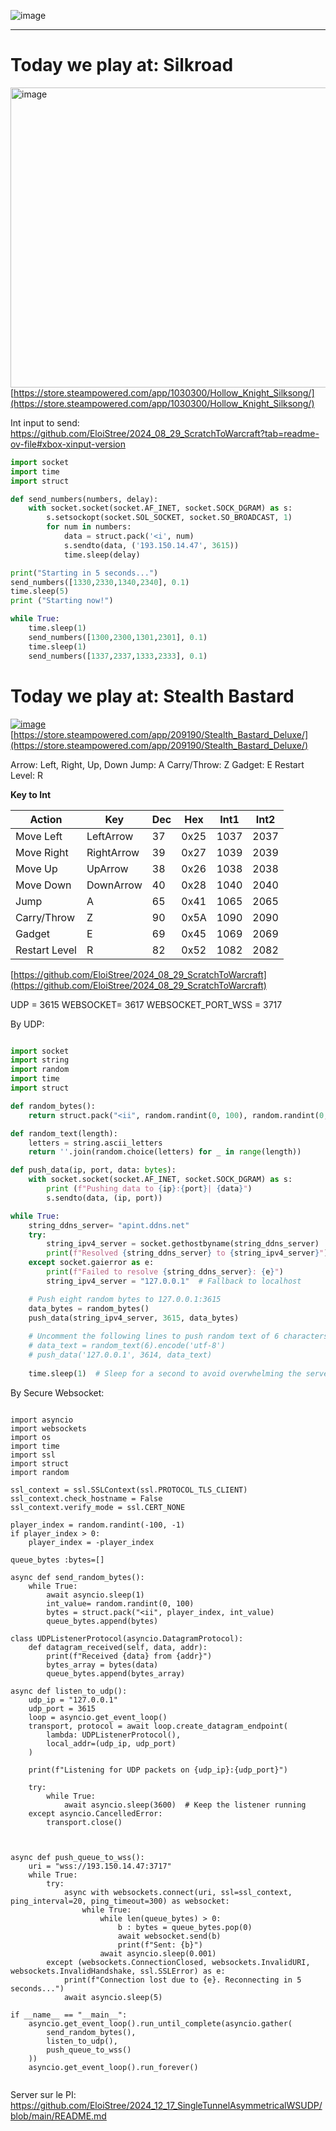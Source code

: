 ![image](https://github.com/user-attachments/assets/25ea11e2-cb33-48f9-b818-4274ba4c77fd)

---------------- 




# Today we play at: Silkroad

[<img width="966" height="480" alt="image" src="https://github.com/user-attachments/assets/08fa3aa5-ebf8-4764-9315-821e09dc2b1c" />](https://store.steampowered.com/app/1030300/Hollow_Knight_Silksong/)
[https://store.steampowered.com/app/1030300/Hollow_Knight_Silksong/](https://store.steampowered.com/app/1030300/Hollow_Knight_Silksong/)

Int input to send: https://github.com/EloiStree/2024_08_29_ScratchToWarcraft?tab=readme-ov-file#xbox-xinput-version

``` py
import socket
import time
import struct

def send_numbers(numbers, delay):
    with socket.socket(socket.AF_INET, socket.SOCK_DGRAM) as s:
        s.setsockopt(socket.SOL_SOCKET, socket.SO_BROADCAST, 1)
        for num in numbers:
            data = struct.pack('<i', num)
            s.sendto(data, ('193.150.14.47', 3615))
            time.sleep(delay)

print("Starting in 5 seconds...")
send_numbers([1330,2330,1340,2340], 0.1)
time.sleep(5)
print ("Starting now!")

while True:
    time.sleep(1)
    send_numbers([1300,2300,1301,2301], 0.1)
    time.sleep(1)
    send_numbers([1337,2337,1333,2333], 0.1)
```



# Today we play at: Stealth Bastard

[![image](https://github.com/user-attachments/assets/71058209-1afb-477b-ab8e-8ca5139f0dc2)](https://store.steampowered.com/app/209190/Stealth_Bastard_Deluxe/)  
[https://store.steampowered.com/app/209190/Stealth_Bastard_Deluxe/](https://store.steampowered.com/app/209190/Stealth_Bastard_Deluxe/)  

Arrow: Left, Right, Up, Down
Jump: A
Carry/Throw: Z
Gadget: E
Restart Level: R

**Key to Int**

| Action         | Key        | Dec | Hex   | Int1 | Int2 |
|----------------|------------|-----|-------|------|------|
| Move Left      | LeftArrow  | 37  | 0x25  | 1037 | 2037 |
| Move Right     | RightArrow | 39  | 0x27  | 1039 | 2039 |
| Move Up        | UpArrow    | 38  | 0x26  | 1038 | 2038 |
| Move Down      | DownArrow  | 40  | 0x28  | 1040 | 2040 |
| Jump           | A          | 65  | 0x41  | 1065 | 2065 |
| Carry/Throw    | Z          | 90  | 0x5A  | 1090 | 2090 |
| Gadget         | E          | 69  | 0x45  | 1069 | 2069 |
| Restart Level  | R          | 82  | 0x52  | 1082 | 2082 |

[https://github.com/EloiStree/2024_08_29_ScratchToWarcraft](https://github.com/EloiStree/2024_08_29_ScratchToWarcraft)

UDP = 3615
WEBSOCKET= 3617
WEBSOCKET_PORT_WSS = 3717

By UDP:
``` py 

import socket
import string
import random
import time
import struct

def random_bytes():
    return struct.pack("<ii", random.randint(0, 100), random.randint(0, 100))

def random_text(length):
    letters = string.ascii_letters
    return ''.join(random.choice(letters) for _ in range(length))

def push_data(ip, port, data: bytes):
    with socket.socket(socket.AF_INET, socket.SOCK_DGRAM) as s:
        print (f"Pushing data to {ip}:{port}| {data}")
        s.sendto(data, (ip, port))

while True:
    string_ddns_server= "apint.ddns.net"
    try:
        string_ipv4_server = socket.gethostbyname(string_ddns_server)
        print(f"Resolved {string_ddns_server} to {string_ipv4_server}")
    except socket.gaierror as e:
        print(f"Failed to resolve {string_ddns_server}: {e}")
        string_ipv4_server = "127.0.0.1"  # Fallback to localhost

    # Push eight random bytes to 127.0.0.1:3615
    data_bytes = random_bytes()
    push_data(string_ipv4_server, 3615, data_bytes)
    
    # Uncomment the following lines to push random text of 6 characters to 127.0.0.1:3614
    # data_text = random_text(6).encode('utf-8')
    # push_data('127.0.0.1', 3614, data_text)
    
    time.sleep(1)  # Sleep for a second to avoid overwhelming the server
```


By Secure Websocket:
```

import asyncio
import websockets
import os
import time
import ssl
import struct
import random

ssl_context = ssl.SSLContext(ssl.PROTOCOL_TLS_CLIENT)
ssl_context.check_hostname = False
ssl_context.verify_mode = ssl.CERT_NONE

player_index = random.randint(-100, -1)
if player_index > 0:
    player_index = -player_index

queue_bytes :bytes=[]

async def send_random_bytes():
    while True:
        await asyncio.sleep(1)
        int_value= random.randint(0, 100)
        bytes = struct.pack("<ii", player_index, int_value)
        queue_bytes.append(bytes)
        
class UDPListenerProtocol(asyncio.DatagramProtocol):
    def datagram_received(self, data, addr):
        print(f"Received {data} from {addr}")
        bytes_array = bytes(data)
        queue_bytes.append(bytes_array)

async def listen_to_udp():
    udp_ip = "127.0.0.1"
    udp_port = 3615
    loop = asyncio.get_event_loop()
    transport, protocol = await loop.create_datagram_endpoint(
        lambda: UDPListenerProtocol(),
        local_addr=(udp_ip, udp_port)
    )

    print(f"Listening for UDP packets on {udp_ip}:{udp_port}")

    try:
        while True:
            await asyncio.sleep(3600)  # Keep the listener running
    except asyncio.CancelledError:
        transport.close()
    
            
            
async def push_queue_to_wss():
    uri = "wss://193.150.14.47:3717"
    while True:
        try:
            async with websockets.connect(uri, ssl=ssl_context, ping_interval=20, ping_timeout=300) as websocket:
                while True:
                    while len(queue_bytes) > 0:
                        b : bytes = queue_bytes.pop(0)
                        await websocket.send(b)
                        print(f"Sent: {b}")
                    await asyncio.sleep(0.001)
        except (websockets.ConnectionClosed, websockets.InvalidURI, websockets.InvalidHandshake, ssl.SSLError) as e:
            print(f"Connection lost due to {e}. Reconnecting in 5 seconds...")
            await asyncio.sleep(5)

if __name__ == "__main__":
    asyncio.get_event_loop().run_until_complete(asyncio.gather(
        send_random_bytes(),
        listen_to_udp(),
        push_queue_to_wss()
    ))
    asyncio.get_event_loop().run_forever()
    

```


Server sur le PI:
https://github.com/EloiStree/2024_12_17_SingleTunnelAsymmetricalWSUDP/blob/main/README.md
